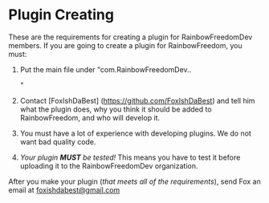 # Plugin Creating #

These are the requirements for creating a plugin for RainbowFreedomDev members. If you are going to create a plugin for RainbowFreedom, you must:

1) Put the main file under "com.RainbowFreedomDev.<Plugin Name>.<Main or Plugin Name>"

2) Contact [FoxIshDaBest] (https://github.com/FoxIshDaBest) and tell him what the plugin does, why you think it should be added to RainbowFreedom, and who will develop it.

3) You must have a lot of experience with developing plugins. We do not want bad quality code.

4) _Your plugin ***MUST*** be tested!_ This means you have to test it before uploading it to the RainbowFreedomDev organization.

After you make your plugin (*that meets all of the requirements*), send Fox an email at foxishdabest@gmail.com
